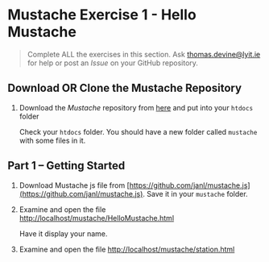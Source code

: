 # Mustache Exercise 1 - Hello Mustache
		
> Complete ALL the exercises in this section. Ask thomas.devine@lyit.ie for help or post an *Issue* on your GitHub repository.

## Download OR Clone the Mustache Repository

1.	Download the *Mustache* repository from [here](https://github.com/noucampdotorgCSAD2021/mustache) and put into your ``htdocs`` folder

	<!-- **OR**

	Copy the clone URL from your new repository [https://github.com/noucampdotorgCSAD2021/mustache](https://github.com/noucampdotorgCSAD2021/mustache) and then type these commands into your *Git Bash* client:

	```
	$ cd /<DRIVE>/xampp/htdocs   
	$ git clone <URL> mustache
	$ cd mustache
	$ ls
	$ git status

	``` -->

	Check your ``htdocs`` folder.  You should have a new folder called ``mustache`` with some files in it.

## Part 1 – Getting Started

1.	Download Mustache js file from [https://github.com/janl/mustache.js](https://github.com/janl/mustache.js).  Save it in your ``mustache`` folder.

1.  Examine and open the file [http://localhost/mustache/HelloMustache.html](http://localhost/mustache/HelloMustache.html)

	Have it display your name.

1.  Examine and open the file [http://localhost/mustache/station.html](http://localhost/mustache/station.html)